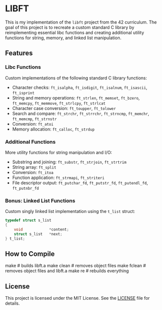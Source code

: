 # LIBFT

This is my implementation of the `libft` project from the 42 curriculum.
The goal of this project is to recreate a custom standard C library by reimplementing essential libc functions and creating additional utility functions for string, memory, and linked list manipulation.

## Features

### Libc Functions

Custom implementations of the following standard C library functions:

- Character checks: `ft_isalpha`, `ft_isdigit`, `ft_isalnum`, `ft_isascii`, `ft_isprint`
- String and memory operations: `ft_strlen`, `ft_memset`, `ft_bzero`, `ft_memcpy`, `ft_memmove`, `ft_strlcpy`, `ft_strlcat`
- Character case conversion: `ft_toupper`, `ft_tolower`
- Search and compare: `ft_strchr`, `ft_strrchr`, `ft_strncmp`, `ft_memchr`, `ft_memcmp`, `ft_strnstr`
- Conversion: `ft_atoi`
- Memory allocation: `ft_calloc`, `ft_strdup`

### Additional Functions

More utility functions for string manipulation and I/O:

- Substring and joining: `ft_substr`, `ft_strjoin`, `ft_strtrim`
- String array: `ft_split`
- Conversion: `ft_itoa`
- Function application: `ft_strmapi`, `ft_striteri`
- File descriptor output: `ft_putchar_fd`, `ft_putstr_fd`, `ft_putendl_fd`, `ft_putnbr_fd`

### Bonus: Linked List Functions

Custom singly linked list implementation using the `t_list` struct:

```c
typedef struct s_list
{
    void            *content;
    struct s_list   *next;
} t_list;
```

## How to Compile

make # builds libft.a
make clean # removes object files
make fclean # removes object files and libft.a
make re # rebuilds everything

## License

This project is licensed under the MIT License.
See the [LICENSE](./LICENSE) file for details.
